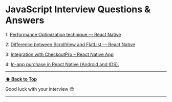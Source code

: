 # JavaScript Interview Questions & Answers

1: [Performance Optimization technique — React Native](https://pankajhasmukh2014.medium.com/performance-optimization-technique-react-native-a6eb598813e8)

2: [Difference between ScrollView and FlatList — React Native](https://pankajhasmukh2014.medium.com/difference-between-scrollview-and-flatlist-react-native-20a2e49238f9)

3: [Integration with CheckoutPro – React Native App](https://pankajhasmukh2014.medium.com/integration-with-checkoutpro-react-native-app-5cc8a94875dd)

4: [In-app purchase in React Native (Android and IOS).](https://pankajhasmukh2014.medium.com/in-app-purchase-in-react-native-android-and-ios-ba96d3982c4b)

---

**[⬆ Back to Top](#JavaScript-Interview-Questions-&-Answers)**

Good luck with your interview 😊

---
